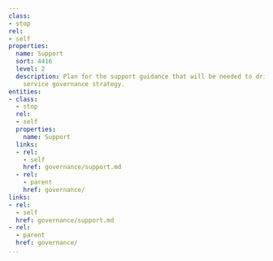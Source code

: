 ```yaml
---
class:
- stop
rel:
- self
properties:
  name: Support
  sort: 4416
  level: 2
  description: Plan for the support guidance that will be needed to drive a wider
    service governance strategy.
entities:
- class:
  - stop
  rel:
  - self
  properties:
    name: Support
  links:
  - rel:
    - self
    href: governance/support.md
  - rel:
    - parent
    href: governance/
links:
- rel:
  - self
  href: governance/support.md
- rel:
  - parent
  href: governance/
...
```


